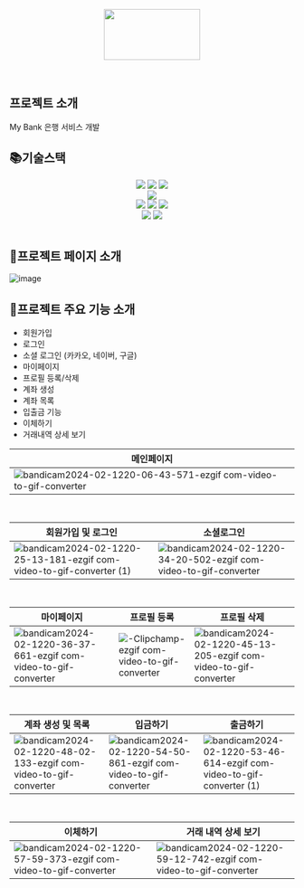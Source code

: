
<p align="center">
<img src="https://github.com/31daylee/spring_bank/assets/136422529/5d64e0fb-12ac-48ed-8efa-15381d78ee89" width="170" height="90">
</p>
</br>

## 프로젝트 소개
My Bank 은행 서비스 개발
<br>

## 📚기술스택
<div align=center> 
  <img src="https://img.shields.io/badge/html5-E34F26?style=for-the-badge&logo=html5&logoColor=white">
  <img src="https://img.shields.io/badge/css-1572B6?style=for-the-badge&logo=css3&logoColor=white">
  <img src="https://img.shields.io/badge/bootstrap-7952B3?style=for-the-badge&logo=bootstrap&logoColor=white">
  <br>
  
  <img src="https://img.shields.io/badge/mysql-4479A1?style=for-the-badge&logo=mysql&logoColor=white"> 
  <br>
  
  <img src="https://img.shields.io/badge/springboot-6DB33F?style=for-the-badge&logo=springboot&logoColor=white">
  <img src="https://img.shields.io/badge/java-007396?style=for-the-badge&logo=java&logoColor=white"> 
  <img src="https://img.shields.io/badge/gradle-221E1F?style=for-the-badge&logo=java&logoColor=white"> 
  <br>

  <img src="https://img.shields.io/badge/github-181717?style=for-the-badge&logo=github&logoColor=white">
  <img src="https://img.shields.io/badge/git-F05032?style=for-the-badge&logo=git&logoColor=white">
  <br>

</div>

<br>

## 🌟프로젝트 페이지 소개
![image](https://github.com/31daylee/spring_bank/assets/136422529/ed89049a-c545-4cfb-975b-41b0e5dc277f)


## 🌝프로젝트 주요 기능 소개 
- 회원가입
- 로그인
- 소셜 로그인 (카카오, 네이버, 구글)
- 마이페이지
- 프로필 등록/삭제
- 계좌 생성
- 계좌 목록
- 입출금 기능
- 이체하기
- 거래내역 상세 보기


|메인페이지|
|--|
|![bandicam2024-02-1220-06-43-571-ezgif com-video-to-gif-converter](https://github.com/31daylee/spring_bank/assets/136422529/9b148a54-d190-4e97-96af-9400f80f9ffd)|
<br>

|회원가입 및 로그인|소셜로그인|
|--|--|
|![bandicam2024-02-1220-25-13-181-ezgif com-video-to-gif-converter (1)](https://github.com/31daylee/spring_bank/assets/136422529/ca9f05ec-bdf1-4283-b061-c670dcc617fc)|![bandicam2024-02-1220-34-20-502-ezgif com-video-to-gif-converter](https://github.com/31daylee/spring_bank/assets/136422529/792b2fc1-da5d-4efd-ad47-ed2650ceb701)|
<br>

|마이페이지|프로필 등록|프로필 삭제|
|--|--|--|
|![bandicam2024-02-1220-36-37-661-ezgif com-video-to-gif-converter](https://github.com/31daylee/spring_bank/assets/136422529/ea0bb1e4-200d-4877-b4bb-d9ceb6125ac3)|![-Clipchamp-ezgif com-video-to-gif-converter](https://github.com/31daylee/spring_bank/assets/136422529/7ab2f5a1-e5af-4e08-ab19-5000863713af)|![bandicam2024-02-1220-45-13-205-ezgif com-video-to-gif-converter](https://github.com/31daylee/spring_bank/assets/136422529/d38a874d-6bfa-4613-a68e-04b639a13ab1)|
<br>

|계좌 생성 및 목록|입금하기|출금하기|
|--|--|--|
|![bandicam2024-02-1220-48-02-133-ezgif com-video-to-gif-converter](https://github.com/31daylee/spring_bank/assets/136422529/f483bccb-6045-480c-b0d1-fd7a49102068)|![bandicam2024-02-1220-54-50-861-ezgif com-video-to-gif-converter](https://github.com/31daylee/spring_bank/assets/136422529/45cb1304-e7f3-49b8-b3a4-fc3eda3eda73)|![bandicam2024-02-1220-53-46-614-ezgif com-video-to-gif-converter (1)](https://github.com/31daylee/spring_bank/assets/136422529/af27c231-1686-4da7-8005-3d045d324c5d)|
<br>

|이체하기|거래 내역 상세 보기|
|--|--|
|![bandicam2024-02-1220-57-59-373-ezgif com-video-to-gif-converter](https://github.com/31daylee/spring_bank/assets/136422529/fcf4adde-170f-4f64-a3cd-4c2473af6c04)|![bandicam2024-02-1220-59-12-742-ezgif com-video-to-gif-converter](https://github.com/31daylee/spring_bank/assets/136422529/98637596-93d2-43ec-93c0-786987725b76)|
